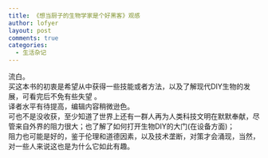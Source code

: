 ```yaml
---
title: 《想当厨子的生物学家是个好黑客》观感
author: lofyer
layout: post
comments: true
categories:
  - 生活杂记
---
```

流白。  
买这本书的初衷是希望从中获得一些技能或者方法，以及了解现代DIY生物的发展，可看完后不免有些失望 。  
译者水平有待提高，编辑内容稍微逊色。  
可也不是没收获，至少知道了世界上还有一群人再为人类科技文明在默默奉献，尽管来自外界的阻力很大；也了解了如何打开生物DIY的大门(在设备方面)；  
阻力也可能是好的，鉴于伦理和道德因素，以及技术垄断，对策才会涌现，当然，对一些人来说这也是为什么它如此有趣。